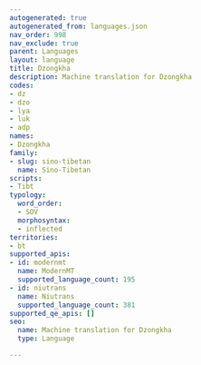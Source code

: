 ```yaml
---
autogenerated: true
autogenerated_from: languages.json
nav_order: 998
nav_exclude: true
parent: Languages
layout: language
title: Dzongkha
description: Machine translation for Dzongkha
codes:
- dz
- dzo
- lya
- luk
- adp
names:
- Dzongkha
family:
- slug: sino-tibetan
  name: Sino-Tibetan
scripts:
- Tibt
typology:
  word_order:
  - SOV
  morphosyntax:
  - inflected
territories:
- bt
supported_apis:
- id: modernmt
  name: ModernMT
  supported_language_count: 195
- id: niutrans
  name: Niutrans
  supported_language_count: 381
supported_qe_apis: []
seo:
  name: Machine translation for Dzongkha
  type: Language

---
```


